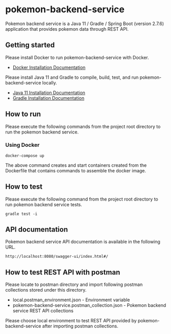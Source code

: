# pokemon-backend-service

Pokemon backend service is a Java 11 / Gradle / Spring Boot (version 2.7.6) application that provides pokemon data
through REST API.

## Getting started

Please install Docker to run pokemon-backend-service with Docker.

* [Docker Installation Documentation](https://docs.docker.com/get-docker/)

Please install Java 11 and Gradle to compile, build, test, and run pokemon-backend-service locally.

* [Java 11 Installation Documentation](https://docs.oracle.com/en/java/javase/11/install/overview-jdk-installation.html)
* [Gradle Installation Documentation](https://gradle.org/install/)

## How to run

Please execute the following commands from the project root directory to run the pokemon backend service.

### Using Docker

```
docker-compose up
```

The above command creates and start containers created from the Dockerfile that contains commands to assemble the docker
image.

## How to test

Please execute the following command from the project root directory to run pokemon backend service tests.

```
gradle test -i
```

## API documentation

Pokemon backend service API documentation is available in the following URL.

```
http://localhost:8080/swagger-ui/index.html#/
```

## How to test REST API with postman

Please locate to postman directory and import following postman collections stored under this directory.

* local.postman_environment.json - Environment variable
* pokemon-backend-service.postman_collection.json - Pokemon backend service REST API collections

Please choose local environment to test REST API provided by pokemon-backend-service after importing postman
collections.